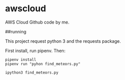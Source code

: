 # awscloud
AWS Cloud Github code by me.


##running

This project request python 3 and the requests package.

First install, run pipenv. Then:
```
pipenv install
pipenv run "pyhon find_meteors.py"
```

`ipython3 find_meteors.py`
